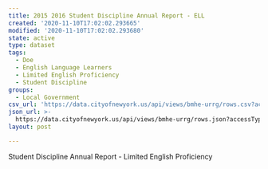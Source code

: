 ```yaml
---
title: 2015 2016 Student Discipline Annual Report - ELL
created: '2020-11-10T17:02:02.293665'
modified: '2020-11-10T17:02:02.293680'
state: active
type: dataset
tags:
  - Doe
  - English Language Learners
  - Limited English Proficiency
  - Student Discipline
groups:
  - Local Government
csv_url: 'https://data.cityofnewyork.us/api/views/bmhe-urrg/rows.csv?accessType=DOWNLOAD'
json_url: >-
  https://data.cityofnewyork.us/api/views/bmhe-urrg/rows.json?accessType=DOWNLOAD
layout: post

---
```

Student Discipline Annual Report - Limited English Proficiency
